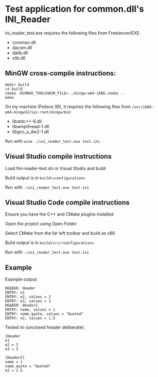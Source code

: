 # Test application for common.dll's INI_Reader

ini_reader_test.exe requires the following files from Freelancer/EXE:
- common.dll
- dacom.dll
- dalib.dll
- zlib.dll

## MinGW cross-compile instructions:

```
mkdir build
cd build
cmake -DCMAKE_TOOLCHAIN_FILE=../mingw-w64-i686.cmake ..
make
```

On my machine (Fedora 39), it requires the following files from `/usr/i686-w64-mingw32/sys-root/mingw/bin`:

- libstdc++-6.dll
- libwinpthread-1.dll
- libgcc_s_dw2-1.dll

Run with `wine ./ini_reader_test.exe test.ini`

## Visual Studio compile instructions

Load fini-reader-test.sln in Visual Studio and build

Build output is in `build\<configuration>`

Run with `.\ini_reader_test.exe test.ini`

## Visual Studio Code compile instructions

Ensure you have the C++ and CMake plugins installed

Open the project using Open Folder

Select CMake from the far left toolbar and build as x86

Build output is in `build/src/<configuration>`

Run with `.\ini_reader_test.exe test.ini`

## Example

Example output:

```
HEADER: Header
ENTRY: e1
ENTRY: e2, values = 2
ENTRY: e3, values = 3
HEADER: Header2
ENTRY: name, values = 1
ENTRY: name_quote, values = "Quoted"
ENTRY: e2, values = 1.5
```

Tested ini (unclosed header deliberate):

```
[Header
e1
e2 = 2
e3 = 3

[Header2]
name = 1
name_quote = "Quoted"
e2 = 1.5
```

